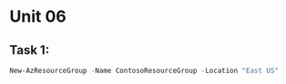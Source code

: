 # Unit 06
## Task 1:
```Powershell
New-AzResourceGroup -Name ContosoResourceGroup -Location "East US"
```